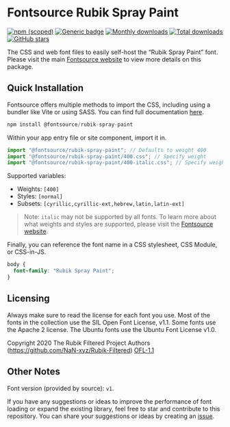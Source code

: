 # Fontsource Rubik Spray Paint

[![npm (scoped)](https://img.shields.io/npm/v/@fontsource/rubik-spray-paint?color=brightgreen)](https://www.npmjs.com/package/@fontsource/rubik-spray-paint) [![Generic badge](https://img.shields.io/badge/fontsource-passing-brightgreen)](https://github.com/fontsource/fontsource) [![Monthly downloads](https://badgen.net/npm/dm/@fontsource/rubik-spray-paint)](https://github.com/fontsource/fontsource) [![Total downloads](https://badgen.net/npm/dt/@fontsource/rubik-spray-paint)](https://github.com/fontsource/fontsource) [![GitHub stars](https://img.shields.io/github/stars/fontsource/fontsource.svg?style=social&label=Star)](https://github.com/fontsource/fontsource/stargazers)

The CSS and web font files to easily self-host the “Rubik Spray Paint” font. Please visit the main [Fontsource website](https://fontsource.org/fonts/rubik-spray-paint) to view more details on this package.

## Quick Installation

Fontsource offers multiple methods to import the CSS, including using a bundler like Vite or using SASS. You can find full documentation [here](https://fontsource.org/docs/getting-started/introduction).

```javascript
npm install @fontsource/rubik-spray-paint
```

Within your app entry file or site component, import it in.

```javascript
import "@fontsource/rubik-spray-paint"; // Defaults to weight 400
import "@fontsource/rubik-spray-paint/400.css"; // Specify weight
import "@fontsource/rubik-spray-paint/400-italic.css"; // Specify weight and style
```

Supported variables:
- Weights: `[400]`
- Styles: `[normal]`
- Subsets: `[cyrillic,cyrillic-ext,hebrew,latin,latin-ext]`

> Note: `italic` may not be supported by all fonts. To learn more about what weights and styles are supported, please visit the [Fontsource website](https://fontsource.org/fonts/rubik-spray-paint).

Finally, you can reference the font name in a CSS stylesheet, CSS Module, or CSS-in-JS.

```css
body {
  font-family: "Rubik Spray Paint";
}
```

## Licensing
Always make sure to read the license for each font you use. Most of the fonts in the collection use the SIL Open Font License, v1.1. Some fonts use the Apache 2 license. The Ubuntu fonts use the Ubuntu Font License v1.0.

Copyright 2020 The Rubik Filtered Project Authors (https://github.com/NaN-xyz/Rubik-Filtered)
[OFL-1.1](http://scripts.sil.org/OFL)

## Other Notes
Font version (provided by source): `v1`.

If you have any suggestions or ideas to improve the performance of font loading or expand the existing library, feel free to star and contribute to this repository. You can share your suggestions or ideas by creating an [issue](https://github.com/fontsource/fontsource/issues).